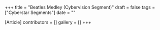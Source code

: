 +++
title = "Beatles Medley (Cybervision Segment)"
draft = false
tags = ["Cyberstar Segments"]
date = ""

[Article]
contributors = []
gallery = []
+++